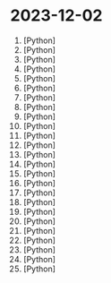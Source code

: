 # 2023-12-02

1. [](https://github.comundefined "") [Python]
2. [](https://github.comundefined "Focus on prompting and generating") [Python]
3. [](https://github.comundefined "Mip-Splatting: Alias-free 3D Gaussian Splatting") [Python]
4. [](https://github.comundefined "Effective prompting for Large Multimodal Models like GPT-4 Vision or LLaVA. 🔥") [Python]
5. [](https://github.comundefined "[NeurIPS'23 Oral] Visual Instruction Tuning: LLaVA (Large Language-and-Vision Assistant) built towards GPT-4V level capabilities.") [Python]
6. [](https://github.comundefined "Build and share delightful machine learning apps, all in Python. 🌟 Star to support our work!") [Python]
7. [](https://github.comundefined "The official repo of Qwen (通义千问) chat & pretrained large language model proposed by Alibaba Cloud.") [Python]
8. [](https://github.comundefined "分享 GitHub 上有趣、入门级的开源项目。Share interesting, entry-level open source projects on GitHub.") [Python]
9. [](https://github.comundefined "Amphion (/æmˈfaɪən/) is a toolkit for Audio, Music, and Speech Generation. Its purpose is to support reproducible research and help junior researchers and engineers get started in the field of audio, music, and speech generation research and development.") [Python]
10. [](https://github.comundefined "Open source platform for the machine learning lifecycle") [Python]
11. [](https://github.comundefined "Turns Data and AI algorithms into production-ready web applications in no time.") [Python]
12. [](https://github.comundefined "The most powerful and modular stable diffusion GUI with a graph/nodes interface.") [Python]
13. [](https://github.comundefined "Comprehensive Python Cheatsheet") [Python]
14. [](https://github.comundefined "Stable Diffusion web UI") [Python]
15. [](https://github.comundefined "A sample app for the Retrieval-Augmented Generation pattern running in Azure, using Azure AI Search for retrieval and Azure OpenAI large language models to power ChatGPT-style and Q&A experiences.") [Python]
16. [](https://github.comundefined "Bisheng is an open LLM devops platform for next generation AI applications.") [Python]
17. [](https://github.comundefined "A collection of IPA files from many different sources, for TrollStore!") [Python]
18. [](https://github.comundefined "OpenMMLab YOLO series toolbox and benchmark. Implemented RTMDet, RTMDet-Rotated,YOLOv5, YOLOv6, YOLOv7, YOLOv8,YOLOX, PPYOLOE, etc.") [Python]
19. [](https://github.comundefined "提取微信聊天记录，将其导出成HTML、Word、CSV文档永久保存，对聊天记录进行分析生成年度聊天报告") [Python]
20. [](https://github.comundefined "Bluetooth Forward and Future Secrecy Attacks and Defenses (BLUFFS) [CVE 2023-24023]") [Python]
21. [](https://github.comundefined "Meditron is a suite of open-source medical Large Language Models (LLMs).") [Python]
22. [](https://github.comundefined "Fully customisable, offensive security reporting solution designed for pentesters, red teamers and other security-related people alike.") [Python]
23. [](https://github.comundefined "A resource for learning about Machine learning & Deep Learning") [Python]
24. [](https://github.comundefined "Open source code for AlphaFold.") [Python]
25. [](https://github.comundefined "Ongoing research training transformer models at scale") [Python]
